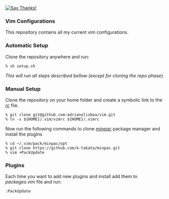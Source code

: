 [![Say Thanks!](https://img.shields.io/badge/Say%20Thanks-!-1EAEDB.svg)](https://saythanks.io/to/adrianolisboa)

### Vim Configurations

This repository contains all my current vim configurations.

### Automatic Setup

Clone the repository anywhere and run:

    % sh setup.sh

*This will run all steps described bellow (except for cloning the repo phase).*
 
### Manual Setup

Clone the repository on your home folder and create a symbolic link to the [*rc*](https://en.wikipedia.org/wiki/Configuration_file) file.

    % git clone git@github.com:adrianolisboa/vim.git
    % ln -s ${HOME}/.vim/vimrc ${HOME}/.vimrc

Now run the following commands to clone [*minpac*](https://github.com/k-takata/minpac) package manager and install the plugins

    % cd ~/.vim/pack/minpac/opt
    % git clone https://github.com/k-takata/minpac.git
    % vim +PackUpdate

### Plugins

Each time you want to add new plugins and install add them to *packages.vim* file and run:

    :PackUpdate
